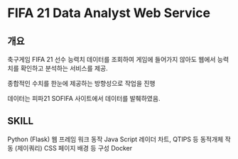 # FIFA 21 Data Analyst Web Service


## 개요

축구게임 FIFA 21 선수 능력치 데이터를 조회하여 게임에 들어가지 않아도 웹에서 능력치를 확인하고 분석하는 서비스를 제공.

종합적인 수치를 한눈에 제공하는 방향성으로 작업을 진행

데이터는 피파21 SOFIFA 사이트에서 데이터를 발췌하였음.


## SKILL

Python (Flask) 웹 프레임 워크 동작
Java Script 레이더 차트, QTIPS 등 동적개체 작동 (제이쿼리)
CSS 페이지 배경 등 구성
Docker 
